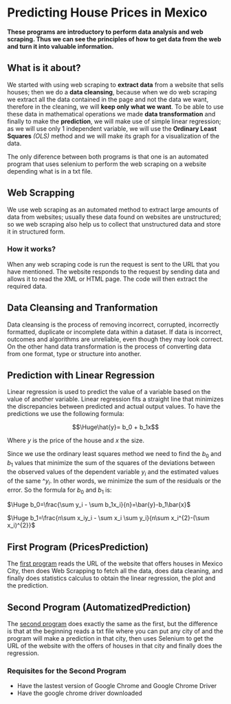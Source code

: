 # Predicting House Prices in Mexico

**These programs are introductory to perform data analysis and web scraping. Thus we can see the principles of how to get data from the web and turn it into valuable information.**

## What is it about?

We started with using web scraping to **extract data** from a website that sells houses; then we do a **data cleansing**, because when we do web scraping we extract all the data contained in the page and not the data we want, therefore in the cleaning, we will **keep only what we want**. To be able to use these data in mathematical operations we made **data transformation** and finally to make the **prediction**, we will make use of simple linear regression; as we will use only 1 independent variable, we will use the **Ordinary Least Squares** *(OLS)* method and we will make its graph for a visualization of the data.

The only diference between both programs is that one is an automated program that uses selenium to perform the web scraping on a website depending what is in a txt file.

## Web Scrapping

We use web scraping as an automated method to extract large amounts of data from websites; usually these data found on websites are unstructured; so we web scraping also help us to collect that unstructured data and store it in structured form.

### How it works?

When any web scraping code is run the request is sent to the URL that you have mentioned. The website responds to the request by sending data and allows it to read the XML or HTML page. The code will then extract the required data.

## Data Cleansing and Tranformation

Data cleansing is the process of removing incorrect, corrupted, incorrectly formatted, duplicate or incomplete data within a dataset. If data is incorrect, outcomes and algorithms are unreliable, even though they may look correct. On the other hand data transformation is the process of converting data from one format, type or structure into another.

## Prediction with Linear Regression

Linear regression is used to predict the value of a variable based on the value of another variable. Linear regression fits a straight line that minimizes the discrepancies between predicted and actual output values. To have the predictions we use the following formula:

$$\Huge\hat{y}= b_0 + b_1x$$

Where $y$ is the price of the house and $x$ the size.

Since we use the ordinary least squares method we need to find the $b_0$ and $b_1$ values that minimize the sum of the squares of the deviations between the observed values of the dependent variable $y_i$ and the estimated values of the same $\^{y_i}$. In other words, we minimize the sum of the residuals or the error. So the formula for $b_0$ and $b_1$ is:

$\Huge b_0=\frac{\sum y_i - \sum b_1x_i}{n}=\bar{y}-b_1\bar{x}$

$\Huge b_1=\frac{n\sum x_iy_i - \sum x_i \sum y_i}{n\sum x_i^{2}-(\sum x_i)^{2}}$

## First Program (PricesPrediction)

The [first program](/PricesPrediction.ipynb) reads the URL of the website that offers houses in Mexico City, then does Web Scrapping to fetch all the data, does data cleaning, and finally does statistics calculus to obtain the linear regression, the plot and the prediction. 

## Second Program (AutomatizedPrediction)

The [second program](AutomatizedPrediction.ipynb) does exactly the same as the first, but the difference is that at the beginning reads a txt file where you can put any city of and the program will make a prediction in that city, then uses Selenium to get the URL of the website with the offers of houses in that city and finally does the regression. 

### Requisites for the Second Program

- Have the lastest version of Google Chrome and Google Chrome Driver 
- Have the google chrome driver downloaded